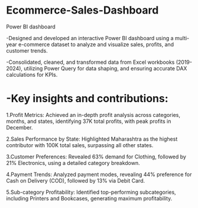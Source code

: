 # Ecommerce-Sales-Dashboard
Power BI dashboard


-Designed and developed an interactive Power BI dashboard using a multi-year e-commerce dataset to analyze and visualize sales, profits, and customer trends.

-Consolidated, cleaned, and transformed data from Excel workbooks (2019-2024), utilizing Power Query for data shaping, and ensuring accurate DAX calculations for KPIs.

# -Key insights and contributions:
1.Profit Metrics: Achieved an in-depth profit analysis across categories, months, and states, identifying 37K total profits, with peak profits in December.

2.Sales Performance by State: Highlighted Maharashtra as the highest contributor with 100K total sales, surpassing all other states.

3.Customer Preferences: Revealed 63% demand for Clothing, followed by 21% Electronics, using a detailed category breakdown.

4.Payment Trends: Analyzed payment modes, revealing 44% preference for Cash on Delivery (COD), followed by 13% via Debit Card.

5.Sub-category Profitability: Identified top-performing subcategories, including Printers and Bookcases, generating maximum profitability.
